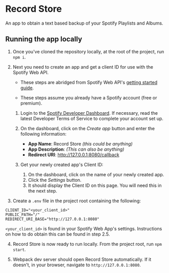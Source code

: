 # Record Store

An app to obtain a text based backup of your Spotify Playlists and Albums.

## Running the app locally

1. Once you've cloned the repository locally, at the root of the project, run `npm i`.

2. Next you need to create an app and get a client ID for use with the Spotify Web API.

    - These steps are abridged from Spotify Web API's [getting started guide](https://developer.spotify.com/documentation/web-api/tutorials/getting-started).

    - These steps assume you already have a Spotify account (free or premium).

    1. Login to the [Spotify Developer Dashboard](https://developer.spotify.com/dashboard). If necessary, read the latest Developer Terms of Service to complete your account set up.

    2. On the dashboard, click on the _Create app_ button and enter the following information:

        - **App Name**: Record Store _(this could be anything)_
        - **App Description**: _(This can also be anything)_
        - **Redirect URI**: http://127.0.0.1:8080/callback

    3. Get your newly created app's Client ID:
        1. On the dashboard, click on the name of your newly created app.
        2. Click the _Settings_ button.
        3. It should display the Client ID on this page. You will need this in the next step.

3. Create a `.env` file in the project root containing the following:

```
CLIENT_ID="<your_client_id>"
PUBLIC_PATH="/"
REDIRECT_URI_BASE="http://127.0.0.1:8080"
```

`<your_client_id>` is found in your Spotify Web App's settings. Instructions on how to do obtain this can be found in step 2.5.

4. Record Store is now ready to run locally. From the project root, run `npm start`.

5. Webpack dev server should open Record Store automatically. If it doesn't, in your browser, navigate to `http://127.0.0.1:8080`.
